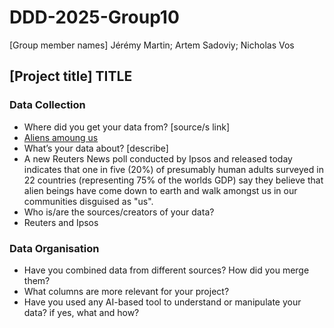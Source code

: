 # DDD-2025-Group10
[Group member names] Jérémy Martin; Artem Sadoviy; Nicholas Vos
## [Project title] TITLE

### Data Collection
- Where did you get your data from? [source/s link]
- [Aliens amoung us](https://www.ipsos.com/sites/default/files/news_and_polls/2010-04/4742.pdf?_gl=1*ae99k2*_up*MQ..*_ga*NTA4MTA1NTY0LjE3NjE3MzQzODg.*_ga_X263VWZR69*czE3NjE3MzQxNDEkbzEkZzEkdDE3NjE3MzQzODgkajYwJGwwJGgyNzAxNTU4MDQ.)
- What’s your data about? [describe]
- A new Reuters News poll conducted by Ipsos and released today indicates that one in five (20%) of presumably human adults surveyed in 22 countries (representing 75% of the worlds GDP) say they believe that alien beings have come down to earth and walk amongst us in our communities disguised as "us".
- Who is/are the sources/creators of your data?
- Reuters and Ipsos

### Data Organisation
- Have you combined data from different sources? How did you merge them?
- What columns are more relevant for your project?
- Have you used any AI-based tool to understand or manipulate your data? if yes, what and how?
